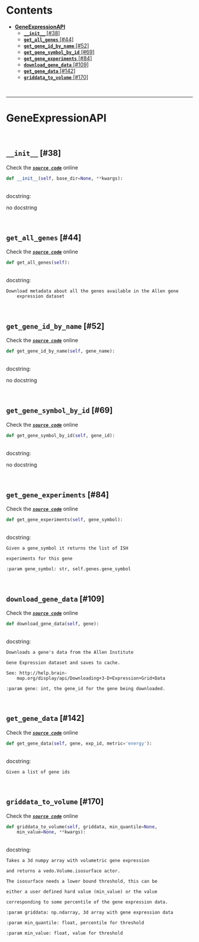 



Contents
========

* [**GeneExpressionAPI**](#geneexpressionapi)
	* [**`__init__`** [#38]](#__init__-38)
	* [**`get_all_genes`** [#44]](#get_all_genes-44)
	* [**`get_gene_id_by_name`** [#52]](#get_gene_id_by_name-52)
	* [**`get_gene_symbol_by_id`** [#69]](#get_gene_symbol_by_id-69)
	* [**`get_gene_experiments`** [#84]](#get_gene_experiments-84)
	* [**`download_gene_data`** [#109]](#download_gene_data-109)
	* [**`get_gene_data`** [#142]](#get_gene_data-142)
	* [**`griddata_to_volume`** [#170]](#griddata_to_volume-170)


&nbsp;

--------
# **GeneExpressionAPI**




&nbsp;
## **`__init__`** [#38]
  
Check the [***``source code``***](https://github.com/brainglobe/brainrender/blob/master/brainrender/gene_expression/api.py#L38) online

```python
def __init__(self, base_dir=None, **kwargs):
```

&nbsp;  
docstring:

no docstring

&nbsp;
## **`get_all_genes`** [#44]
  
Check the [***``source code``***](https://github.com/brainglobe/brainrender/blob/master/brainrender/gene_expression/api.py#L44) online

```python
def get_all_genes(self):
```

&nbsp;  
docstring:

```text
Download metadata about all the genes available in the Allen gene
    expression dataset

```

&nbsp;
## **`get_gene_id_by_name`** [#52]
  
Check the [***``source code``***](https://github.com/brainglobe/brainrender/blob/master/brainrender/gene_expression/api.py#L52) online

```python
def get_gene_id_by_name(self, gene_name):
```

&nbsp;  
docstring:

no docstring

&nbsp;
## **`get_gene_symbol_by_id`** [#69]
  
Check the [***``source code``***](https://github.com/brainglobe/brainrender/blob/master/brainrender/gene_expression/api.py#L69) online

```python
def get_gene_symbol_by_id(self, gene_id):
```

&nbsp;  
docstring:

no docstring

&nbsp;
## **`get_gene_experiments`** [#84]
  
Check the [***``source code``***](https://github.com/brainglobe/brainrender/blob/master/brainrender/gene_expression/api.py#L84) online

```python
def get_gene_experiments(self, gene_symbol):
```

&nbsp;  
docstring:

```text
Given a gene_symbol it returns the list of ISH

experiments for this gene

:param gene_symbol: str, self.genes.gene_symbol

```

&nbsp;
## **`download_gene_data`** [#109]
  
Check the [***``source code``***](https://github.com/brainglobe/brainrender/blob/master/brainrender/gene_expression/api.py#L109) online

```python
def download_gene_data(self, gene):
```

&nbsp;  
docstring:

```text
Downloads a gene's data from the Allen Institute

Gene Expression dataset and saves to cache.

See: http://help.brain-
    map.org/display/api/Downloading+3-D+Expression+Grid+Data

:param gene: int, the gene_id for the gene being downloaded.

```

&nbsp;
## **`get_gene_data`** [#142]
  
Check the [***``source code``***](https://github.com/brainglobe/brainrender/blob/master/brainrender/gene_expression/api.py#L142) online

```python
def get_gene_data(self, gene, exp_id, metric='energy'):
```

&nbsp;  
docstring:

```text
Given a list of gene ids

```

&nbsp;
## **`griddata_to_volume`** [#170]
  
Check the [***``source code``***](https://github.com/brainglobe/brainrender/blob/master/brainrender/gene_expression/api.py#L170) online

```python
def griddata_to_volume(self, griddata, min_quantile=None,
    min_value=None, **kwargs):
```

&nbsp;  
docstring:

```text
Takes a 3d numpy array with volumetric gene expression

and returns a vedo.Volume.isosurface actor.

The isosurface needs a lower bound threshold, this can be

either a user defined hard value (min_value) or the value

corresponding to some percentile of the gene expression data.

:param griddata: np.ndarray, 3d array with gene expression data

:param min_quantile: float, percentile for threshold

:param min_value: float, value for threshold

```